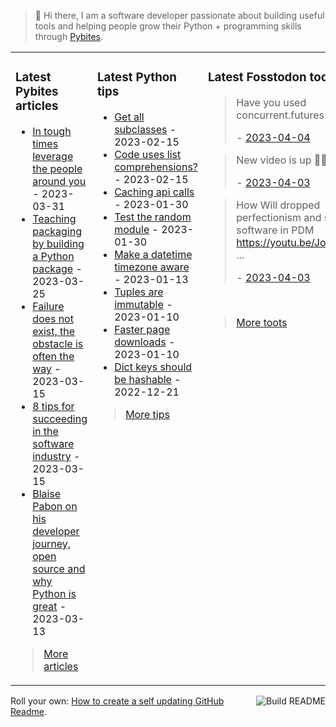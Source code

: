 > 👋 Hi there, I am a software developer passionate about building useful tools and helping people grow their Python + programming skills through <a href="https://pybit.es" target="_blank">Pybites</a>.

<table><tr><td valign="top" width="33%">

### Latest Pybites articles

<ul>

  <li><a href="https://pybit.es/articles/in-tough-times-leverage-the-people-around-you/" target="_blank">In tough times leverage the people around you</a> - 2023-03-31</li>

  <li><a href="https://pybit.es/articles/teaching-packaging-by-building-a-python-package/" target="_blank">Teaching packaging by building a Python package</a> - 2023-03-25</li>

  <li><a href="https://pybit.es/articles/failure-does-not-exist-the-obstacle-is-often-the-way/" target="_blank">Failure does not exist, the obstacle is often the way</a> - 2023-03-15</li>

  <li><a href="https://pybit.es/articles/8-tips-for-succeeding-in-the-software-industry/" target="_blank">8 tips for succeeding in the software industry</a> - 2023-03-15</li>

  <li><a href="https://pybit.es/articles/blaise-pabon-on-his-developer-journey-open-source-and-why-python-is-great/" target="_blank">Blaise Pabon on his developer journey, open source and why Python is great</a> - 2023-03-13</li>

</ul>

> <a href="https://pybit.es/articles/" target="_blank">More articles</a>


</td><td valign="top" width="34%">

### Latest Python tips

<ul>

  <li><a href="https://github.com/bbelderbos/bobcodesit/blob/main/notes/20230215143414.md" target="_blank">Get all subclasses</a> - 2023-02-15</li>

  <li><a href="https://github.com/bbelderbos/bobcodesit/blob/main/notes/20230215131208.md" target="_blank">Code uses list comprehensions?</a> - 2023-02-15</li>

  <li><a href="https://github.com/bbelderbos/bobcodesit/blob/main/notes/20230130103011.md" target="_blank">Caching api calls</a> - 2023-01-30</li>

  <li><a href="https://github.com/bbelderbos/bobcodesit/blob/main/notes/20230130102312.md" target="_blank">Test the random module</a> - 2023-01-30</li>

  <li><a href="https://github.com/bbelderbos/bobcodesit/blob/main/notes/20230113130529.md" target="_blank">Make a datetime timezone aware</a> - 2023-01-13</li>

  <li><a href="https://github.com/bbelderbos/bobcodesit/blob/main/notes/20230110131408.md" target="_blank">Tuples are immutable</a> - 2023-01-10</li>

  <li><a href="https://github.com/bbelderbos/bobcodesit/blob/main/notes/20230110130247.md" target="_blank">Faster page downloads</a> - 2023-01-10</li>

  <li><a href="https://github.com/bbelderbos/bobcodesit/blob/main/notes/20221221130639.md" target="_blank">Dict keys should be hashable</a> - 2022-12-21</li>

</ul>

> <a href="https://github.com/bbelderbos/bobcodesit" target="_blank">More tips</a>


</td><td valign="top" width="33%">

### Latest Fosstodon toots


  <blockquote>
  <p>Have you used concurrent.futures yet?  ...</p>
  - <a href="https://fosstodon.org/@bbelderbos/110140648366221283" target="_blank">2023-04-04</a>
  </blockquote>

  <blockquote>
  <p>New video is up 🎉🐍 ...</p>
  - <a href="https://fosstodon.org/@bbelderbos/110134961411491676" target="_blank">2023-04-03</a>
  </blockquote>

  <blockquote>
  <p>How Will dropped perfectionism and shipped software in PDM <a href="https://youtu.be/Jo0OUYKkVJs" rel="nofollow noopener noreferrer" target="_blank"><span class="invisible">https://</span><span class="">youtu.be/Jo0OUYKkVJs</span><span class="invisible"></span></a> ...</p>
  - <a href="https://fosstodon.org/@bbelderbos/110134166545331513" target="_blank">2023-04-03</a>
  </blockquote>


<br>

> <a href="https://fosstodon.org/@bbelderbos" target="_blank">More toots</a>


</td></tr></table>

<a href="https://github.com/bbelderbos/bbelderbos/actions" target="_blank"><img src="https://github.com/bbelderbos/bbelderbos/workflows/Daily%20Update/badge.svg" align="right" alt="Build README"></a>Roll your own: <a href="https://pybit.es/articles/how-to-create-a-self-updating-github-readme/" target="_blank">How to create a self updating GitHub Readme</a>.